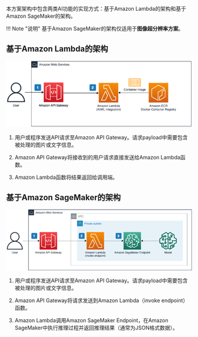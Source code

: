 本方案架构中包含两类AI功能的实现方式：基于Amazon Lambda的架构和基于Amazon SageMaker的架构。

!!! Note "说明"
    基于Amazon SageMaker的架构仅适用于**图像超分辨率方案**。

## 基于Amazon Lambda的架构

![](./images/arch-lambda-cn.png)

1. 用户或程序发送API请求至Amazon API Gateway。请求payload中需要包含被处理的图片或文字信息。

2. Amazon API Gateway将接收到的用户请求直接发送给Amazon Lambda函数。

3. Amazon Lambda函数将结果返回给调用端。

## 基于Amazon SageMaker的架构

![](./images/arch-sagemaker-cn.png)

1. 用户或程序发送API请求至Amazon API Gateway。请求payload中需要包含被处理的图片或文字信息。

2. Amazon API Gateway将请求发送到Amazon Lambda（invoke endpoint）函数。

3. Amazon Lambda调用Amazon SageMaker Endpoint，在Amazon SageMaker中执行推理过程并返回推理结果（通常为JSON格式数据）。
